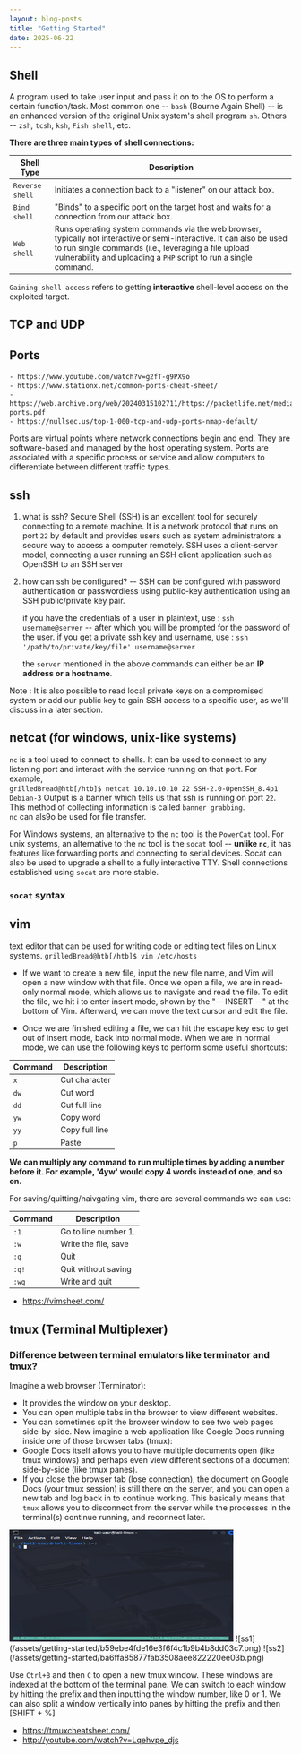 ```yaml
---
layout: blog-posts
title: "Getting Started"
date: 2025-06-22
---
```

## Shell 
A program used to take user input and pass it on to the OS to perform a certain function/task. 
Most common one -- `bash` (Bourne Again Shell) -- is an enhanced version of the original Unix system's shell program `sh`. Others -- `zsh`, `tcsh`, `ksh`, `Fish shell`, etc.

**There are three main types of shell connections:**

| Shell Type | Description |
| --- | --- |
| `Reverse shell` | Initiates a connection back to a "listener" on our attack box. |
| `Bind shell` | "Binds" to a specific port on the target host and waits for a connection from our attack box. |
| `Web shell` | Runs operating system commands via the web browser, typically not interactive or semi-interactive. It can also be used to run single commands (i.e., leveraging a file upload vulnerability and uploading a `PHP` script to run a single command. |

`Gaining shell access` refers to getting **interactive** shell-level access on the exploited target. 


## TCP and UDP 


## Ports
	- https://www.youtube.com/watch?v=g2fT-g9PX9o
	- https://www.stationx.net/common-ports-cheat-sheet/
	- https://web.archive.org/web/20240315102711/https://packetlife.net/media/library/23/common-ports.pdf
	- https://nullsec.us/top-1-000-tcp-and-udp-ports-nmap-default/
Ports are virtual points where network connections begin and end. They are software-based and managed by the host operating system. Ports are associated with a specific process or service and allow computers to differentiate between different traffic types. 



## ssh
1. what is ssh?
Secure Shell (SSH) is an excellent tool for securely connecting to a remote machine. It is a network protocol that runs on port `22` by default and provides users such as system administrators a secure way to access a computer remotely.
SSH uses a client-server model, connecting a user running an SSH client application such as OpenSSH to an SSH server

2. how can ssh be configured? -- SSH can be configured with password authentication or passwordless using public-key authentication using an SSH public/private key pair.

	if you have the credentials of a user in plaintext, use : 
`ssh username@server` -- after which you will be prompted for the password of the user. 
if you get a private ssh key and username, use : 
`ssh '/path/to/private/key/file' username@server`

	the `server` mentioned in the above commands can either be an **IP address or a hostname**. 

Note : It is also possible to read local private keys on a compromised system or add our public key to gain SSH access to a specific user, as we'll discuss in a later section.

## netcat (for windows, unix-like systems)
`nc` is a tool used to connect to shells. It can be used to connect to any listening port and interact with the service running on that port. For example,  
`grilledBread@htb[/htb]$ netcat 10.10.10.10 22
SSH-2.0-OpenSSH_8.4p1 Debian-3`
Output is a banner which tells us that ssh is running on port `22`. This method of collecting information is called `banner grabbing`.  
`nc` can als9o be used for file transfer. 

For Windows systems, an alternative to the `nc` tool is the `PowerCat` tool. 
For unix systems, an alternative to the `nc` tool is the `socat` tool -- **unlike `nc`**, it has features like forwarding ports and connecting to serial devices. Socat can also be used to upgrade a shell to a fully interactive TTY.  Shell connections established using `socat` are more stable.
### `socat` syntax

## vim
text editor that can be used for writing code or editing text files on Linux systems.
`grilledBread@htb[/htb]$ vim /etc/hosts`
- If we want to create a new file, input the new file name, and Vim will open a new window with that file. Once we open a file, we are in read-only normal mode, which allows us to navigate and read the file. To edit the file, we hit i to enter insert mode, shown by the "-- INSERT --" at the bottom of Vim. Afterward, we can move the text cursor and edit the file.

- Once we are finished editing a file, we can hit the escape key esc to get out of insert mode, back into normal mode. When we are in normal mode, we can use the following keys to perform some useful shortcuts:

| Command | Description |
| --- | --- |
| `x` | Cut character |
| `dw` | Cut word |
| `dd` | Cut full line |
| `yw` | Copy word |
| `yy` | Copy full line |
| `p` | Paste |

**We can multiply any command to run multiple times by adding a number before it. For example, '4yw' would copy 4 words instead of one, and so on.**

For saving/quitting/naivgating vim, there are several commands we can use:

| Command | Description |
| --- | --- |
| `:1` | Go to line number 1. |
| `:w` | Write the file, save |
| `:q` | Quit |
| `:q!` | Quit without saving |
| `:wq` | Write and quit |

- https://vimsheet.com/

## tmux (Terminal Multiplexer)
### Difference between terminal emulators like terminator and tmux?
Imagine a web browser (Terminator):
- It provides the window on your desktop.
- You can open multiple tabs in the browser to view different websites.
- You can sometimes split the browser window to see two web pages side-by-side.
Now imagine a web application like Google Docs running inside one of those browser tabs (tmux):
- Google Docs itself allows you to have multiple documents open (like tmux windows) and perhaps even view different sections of a document side-by-side (like tmux panes).
- If you close the browser tab (lose connection), the document on Google Docs (your tmux session) is still there on the server, and you can open a new tab and log back in to continue working. This basically means that `tmux` allows you to disconnect from the server while the processes in the terminal(s) continue running, and reconnect later.
<img src="_htb-cpts/assets/getting-started/ba6ffa85877fab3508aee822220ee03b.png" alt="Dinosaur" height ="200" width ="400"/>
![ss1](/assets/getting-started/b59ebe4fde16e3f6f4c1b9b4b8dd03c7.png)
![ss2](/assets/getting-started/ba6ffa85877fab3508aee822220ee03b.png)

Use `Ctrl+B` and then `C` to open a new tmux window. These windows are indexed at the bottom of the terminal pane. We can switch to each window by hitting the prefix and then inputting the window number, like 0 or 1. We can also split a window vertically into panes by hitting the prefix and then [SHIFT + %]
- https://tmuxcheatsheet.com/
- http://youtube.com/watch?v=Lqehvpe_djs

